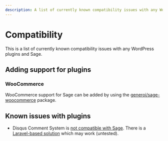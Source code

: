 ```yaml
---
description: A list of currently known compatibility issues with any WordPress plugins and the Sage starter theme.
---
```


# Compatibility

This is a list of currently known compatibility issues with any WordPress plugins and Sage.

## Adding support for plugins

### WooCommerce 

WooCommerce support for Sage can be added by using the [generoi/sage-woocommerce](https://github.com/generoi/sage-woocommerce) package.

## Known issues with plugins

- Disqus Comment System is [not compatible with Sage](https://github.com/roots/sage/issues/2035#issuecomment-369673419). There is a [Laravel-based solution](https://github.com/yajra/laravel-disqus) which may work (untested).

